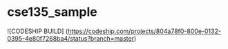 cse135_sample
=============

![CODESHIP
BUILD] (https://codeship.com/projects/804a78f0-800e-0132-0395-4e80f7268ba4/status?branch=master)

